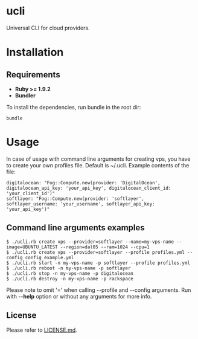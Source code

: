 # ucli

Universal CLI for cloud providers.

# Installation
## Requirements

* **Ruby >= 1.9.2**
* **Bundler**

To install the dependencies, run bundle in the root dir:

    bundle

# Usage

In case of usage with command line arguments for creating vps, you have to create your own profiles file. Default is ~/.ucli.
Example contents of the file:

    digitalocean: "Fog::Compute.new(provider: 'DigitalOcean', digitalocean_api_key: 'your_api_key', digitalocean_client_id: 'your_client_id')"
    softlayer: "Fog::Compute.new(provider: 'softlayer', softlayer_username: 'your_username', softlayer_api_key: 'your_api_key')"

## Command line arguments examples

    $ ./ucli.rb create vps --provider=softlayer --name=my-vps-name --image=UBUNTU_LATEST --region=dal05 --ram=1024 --cpu=1
    $ ./ucli.rb create vps --provider=softlayer --profile profiles.yml --config config_example.yml
    $ ./ucli.rb start -n my-vps-name -p softlayer --profile profiles.yml
    $ ./ucli.rb reboot -n my-vps-name -p softlayer
    $ ./ucli.rb stop -n my-vps-name -p digitalocean
    $ ./ucli.rb destroy -n my-vps-name -p rackspace

Please note to omit '=' when calling --profile and --config arguments.
Run with **--help** option or without any arguments for more info.

## License

Please refer to [LICENSE.md](LICENSE.md).